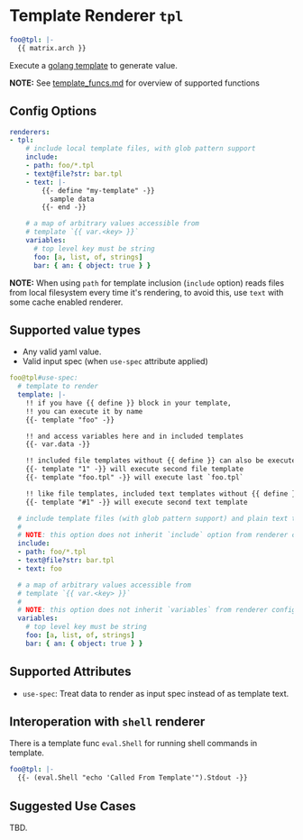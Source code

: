 # Template Renderer `tpl`

```yaml
foo@tpl: |-
  {{ matrix.arch }}
```

Execute a [golang template](https://golang.org/pkg/text/template/) to generate value.

__NOTE:__ See [template_funcs.md](../generated/template_funcs.md) for overview of supported functions

## Config Options

```yaml
renderers:
- tpl:
    # include local template files, with glob pattern support
    include:
    - path: foo/*.tpl
    - text@file?str: bar.tpl
    - text: |-
        {{- define "my-template" -}}
          sample data
        {{- end -}}

    # a map of arbitrary values accessible from
    # template `{{ var.<key> }}`
    variables:
      # top level key must be string
      foo: [a, list, of, strings]
      bar: { an: { object: true } }
```

__NOTE:__ When using `path` for template inclusion (`include` option) reads files from local filesystem every time it's rendering, to avoid this, use `text` with some cache enabled renderer.

## Supported value types

- Any valid yaml value.
- Valid input spec (when `use-spec` attribute applied)

```yaml
foo@tpl#use-spec:
  # template to render
  template: |-
    !! if you have {{ define }} block in your template,
    !! you can execute it by name
    {{- template "foo" -}}

    !! and access variables here and in included templates
    {{- var.data -}}

    !! included file templates without {{ define }} can also be executed by index or file basename
    {{- template "1" -}} will execute second file template
    {{- template "foo.tpl" -}} will execute last `foo.tpl`

    !! like file templates, included text templates without {{ define }} can be executed by index with prefix `#`
    {{- template "#1" -}} will execute second text template

  # include template files (with glob pattern support) and plain text tempaltes
  #
  # NOTE: this option does not inherit `include` option from renderer config
  include:
  - path: foo/*.tpl
  - text@file?str: bar.tpl
  - text: foo

  # a map of arbitrary values accessible from
  # template `{{ var.<key> }}`
  #
  # NOTE: this option does not inherit `variables` from renderer config
  variables:
    # top level key must be string
    foo: [a, list, of, strings]
    bar: { an: { object: true } }
```

## Supported Attributes

- `use-spec`: Treat data to render as input spec instead of as template text.

## Interoperation with `shell` renderer

There is a template func `eval.Shell` for running shell commands in template.

```yaml
foo@tpl: |-
  {{- (eval.Shell "echo 'Called From Template'").Stdout -}}
```

## Suggested Use Cases

TBD.
